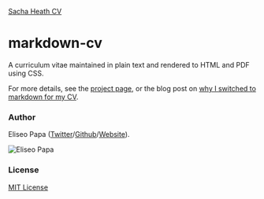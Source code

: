 [Sacha Heath CV](https://sachaheath.github.io/markdown-cv/)



# markdown-cv

A curriculum vitae maintained in plain text and rendered to HTML and PDF using CSS.

For more details, see the [project page](http://elipapa.github.io/markdown-cv), or the blog post on [why I switched to markdown for my CV](http://elipapa.github.io/blog/why-i-switched-to-markdown-for-my-cv.html).


### Author

Eliseo Papa ([Twitter](http://twitter.com/elipapa)/[Github](http://github.com/elipapa)/[Website](https://elipapa.github.io)).

![Eliseo Papa](https://s.gravatar.com/avatar/eae1f0c01afda2bed9ce9cb88f6873f6?s=100)

### License

[MIT License](https://github.com/elipapa/markdown-cv/blob/master/LICENSE)
